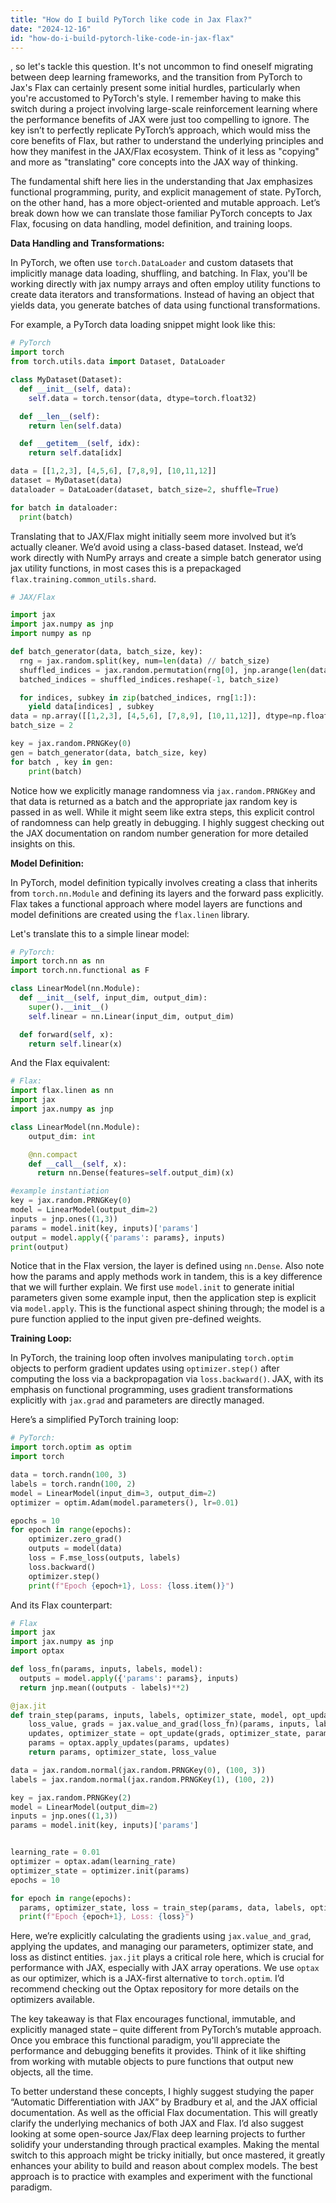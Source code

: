 ```yaml
---
title: "How do I build PyTorch like code in Jax Flax?"
date: "2024-12-16"
id: "how-do-i-build-pytorch-like-code-in-jax-flax"
---
```


, so let's tackle this question. It's not uncommon to find oneself migrating between deep learning frameworks, and the transition from PyTorch to Jax's Flax can certainly present some initial hurdles, particularly when you're accustomed to PyTorch's style. I remember having to make this switch during a project involving large-scale reinforcement learning where the performance benefits of JAX were just too compelling to ignore. The key isn’t to perfectly replicate PyTorch’s approach, which would miss the core benefits of Flax, but rather to understand the underlying principles and how they manifest in the JAX/Flax ecosystem. Think of it less as "copying" and more as "translating" core concepts into the JAX way of thinking.

The fundamental shift here lies in the understanding that Jax emphasizes functional programming, purity, and explicit management of state. PyTorch, on the other hand, has a more object-oriented and mutable approach. Let’s break down how we can translate those familiar PyTorch concepts to Jax Flax, focusing on data handling, model definition, and training loops.

**Data Handling and Transformations:**

In PyTorch, we often use `torch.DataLoader` and custom datasets that implicitly manage data loading, shuffling, and batching. In Flax, you'll be working directly with jax numpy arrays and often employ utility functions to create data iterators and transformations. Instead of having an object that yields data, you generate batches of data using functional transformations.

For example, a PyTorch data loading snippet might look like this:

```python
# PyTorch
import torch
from torch.utils.data import Dataset, DataLoader

class MyDataset(Dataset):
  def __init__(self, data):
    self.data = torch.tensor(data, dtype=torch.float32)

  def __len__(self):
    return len(self.data)

  def __getitem__(self, idx):
    return self.data[idx]

data = [[1,2,3], [4,5,6], [7,8,9], [10,11,12]]
dataset = MyDataset(data)
dataloader = DataLoader(dataset, batch_size=2, shuffle=True)

for batch in dataloader:
  print(batch)
```

Translating that to JAX/Flax might initially seem more involved but it’s actually cleaner. We’d avoid using a class-based dataset. Instead, we’d work directly with NumPy arrays and create a simple batch generator using jax utility functions, in most cases this is a prepackaged `flax.training.common_utils.shard`.

```python
# JAX/Flax

import jax
import jax.numpy as jnp
import numpy as np

def batch_generator(data, batch_size, key):
  rng = jax.random.split(key, num=len(data) // batch_size)
  shuffled_indices = jax.random.permutation(rng[0], jnp.arange(len(data)))
  batched_indices = shuffled_indices.reshape(-1, batch_size)

  for indices, subkey in zip(batched_indices, rng[1:]):
    yield data[indices] , subkey
data = np.array([[1,2,3], [4,5,6], [7,8,9], [10,11,12]], dtype=np.float32)
batch_size = 2

key = jax.random.PRNGKey(0)
gen = batch_generator(data, batch_size, key)
for batch , key in gen:
    print(batch)

```

Notice how we explicitly manage randomness via `jax.random.PRNGKey` and that data is returned as a batch and the appropriate jax random key is passed in as well. While it might seem like extra steps, this explicit control of randomness can help greatly in debugging. I highly suggest checking out the JAX documentation on random number generation for more detailed insights on this.

**Model Definition:**

In PyTorch, model definition typically involves creating a class that inherits from `torch.nn.Module` and defining its layers and the forward pass explicitly. Flax takes a functional approach where model layers are functions and model definitions are created using the `flax.linen` library.

Let's translate this to a simple linear model:

```python
# PyTorch:
import torch.nn as nn
import torch.nn.functional as F

class LinearModel(nn.Module):
  def __init__(self, input_dim, output_dim):
    super().__init__()
    self.linear = nn.Linear(input_dim, output_dim)

  def forward(self, x):
    return self.linear(x)
```

And the Flax equivalent:

```python
# Flax:
import flax.linen as nn
import jax
import jax.numpy as jnp

class LinearModel(nn.Module):
    output_dim: int

    @nn.compact
    def __call__(self, x):
      return nn.Dense(features=self.output_dim)(x)

#example instantiation
key = jax.random.PRNGKey(0)
model = LinearModel(output_dim=2)
inputs = jnp.ones((1,3))
params = model.init(key, inputs)['params']
output = model.apply({'params': params}, inputs)
print(output)
```

Notice that in the Flax version, the layer is defined using `nn.Dense`. Also note how the params and apply methods work in tandem, this is a key difference that we will further explain. We first use `model.init` to generate initial parameters given some example input, then the application step is explicit via `model.apply`. This is the functional aspect shining through; the model is a pure function applied to the input given pre-defined weights.

**Training Loop:**

In PyTorch, the training loop often involves manipulating `torch.optim` objects to perform gradient updates using `optimizer.step()` after computing the loss via a backpropagation via `loss.backward()`. JAX, with its emphasis on functional programming, uses gradient transformations explicitly with `jax.grad` and parameters are directly managed.

Here’s a simplified PyTorch training loop:

```python
# PyTorch:
import torch.optim as optim
import torch

data = torch.randn(100, 3)
labels = torch.randn(100, 2)
model = LinearModel(input_dim=3, output_dim=2)
optimizer = optim.Adam(model.parameters(), lr=0.01)

epochs = 10
for epoch in range(epochs):
    optimizer.zero_grad()
    outputs = model(data)
    loss = F.mse_loss(outputs, labels)
    loss.backward()
    optimizer.step()
    print(f"Epoch {epoch+1}, Loss: {loss.item()}")
```

And its Flax counterpart:

```python
# Flax
import jax
import jax.numpy as jnp
import optax

def loss_fn(params, inputs, labels, model):
  outputs = model.apply({'params': params}, inputs)
  return jnp.mean((outputs - labels)**2)

@jax.jit
def train_step(params, inputs, labels, optimizer_state, model, opt_update):
    loss_value, grads = jax.value_and_grad(loss_fn)(params, inputs, labels, model)
    updates, optimizer_state = opt_update(grads, optimizer_state, params)
    params = optax.apply_updates(params, updates)
    return params, optimizer_state, loss_value

data = jax.random.normal(jax.random.PRNGKey(0), (100, 3))
labels = jax.random.normal(jax.random.PRNGKey(1), (100, 2))

key = jax.random.PRNGKey(2)
model = LinearModel(output_dim=2)
inputs = jnp.ones((1,3))
params = model.init(key, inputs)['params']


learning_rate = 0.01
optimizer = optax.adam(learning_rate)
optimizer_state = optimizer.init(params)
epochs = 10

for epoch in range(epochs):
  params, optimizer_state, loss = train_step(params, data, labels, optimizer_state, model, optimizer.update)
  print(f"Epoch {epoch+1}, Loss: {loss}")
```

Here, we’re explicitly calculating the gradients using `jax.value_and_grad`, applying the updates, and managing our parameters, optimizer state, and loss as distinct entities. `jax.jit` plays a critical role here, which is crucial for performance with JAX, especially with JAX array operations. We use `optax` as our optimizer, which is a JAX-first alternative to `torch.optim`. I’d recommend checking out the Optax repository for more details on the optimizers available.

The key takeaway is that Flax encourages functional, immutable, and explicitly managed state – quite different from PyTorch’s mutable approach. Once you embrace this functional paradigm, you'll appreciate the performance and debugging benefits it provides. Think of it like shifting from working with mutable objects to pure functions that output new objects, all the time.

To better understand these concepts, I highly suggest studying the paper “Automatic Differentiation with JAX” by Bradbury et al, and the JAX official documentation. As well as the official Flax documentation. This will greatly clarify the underlying mechanics of both JAX and Flax. I’d also suggest looking at some open-source Jax/Flax deep learning projects to further solidify your understanding through practical examples. Making the mental switch to this approach might be tricky initially, but once mastered, it greatly enhances your ability to build and reason about complex models. The best approach is to practice with examples and experiment with the functional paradigm.
